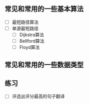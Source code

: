 ## 常见和常用的一些基本算法
- [ ] 最短路径算法
- [ ] 单源最短路径
    - [ ] Dijkstra算法
    - [ ] Bellford算法 
    - [ ] Floyd算法 
## 常见和常用的一些数据类型  
## 练习
- [ ] 评选出评分最高的句子翻译
